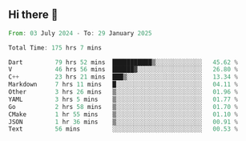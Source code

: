 ## Hi there 👋

<!--START_SECTION:waka-->

```rust
From: 03 July 2024 - To: 29 January 2025

Total Time: 175 hrs 7 mins

Dart         79 hrs 52 mins  ███████████▒░░░░░░░░░░░░░   45.62 %
V            46 hrs 56 mins  ██████▓░░░░░░░░░░░░░░░░░░   26.80 %
C++          23 hrs 21 mins  ███▒░░░░░░░░░░░░░░░░░░░░░   13.34 %
Markdown     7 hrs 11 mins   █░░░░░░░░░░░░░░░░░░░░░░░░   04.11 %
Other        3 hrs 26 mins   ▒░░░░░░░░░░░░░░░░░░░░░░░░   01.96 %
YAML         3 hrs 5 mins    ▒░░░░░░░░░░░░░░░░░░░░░░░░   01.77 %
Go           2 hrs 58 mins   ▒░░░░░░░░░░░░░░░░░░░░░░░░   01.70 %
CMake        1 hr 55 mins    ▒░░░░░░░░░░░░░░░░░░░░░░░░   01.10 %
JSON         1 hr 36 mins    ▒░░░░░░░░░░░░░░░░░░░░░░░░   00.91 %
Text         56 mins         ░░░░░░░░░░░░░░░░░░░░░░░░░   00.53 %
```

<!--END_SECTION:waka-->

<!--
**mathiskakal/mathiskakal** is a ✨ _special_ ✨ repository because its `README.md` (this file) appears on your GitHub profile.

Here are some ideas to get you started:

- 🔭 I’m currently working on ...
- 🌱 I’m currently learning ...
- 👯 I’m looking to collaborate on ...
- 🤔 I’m looking for help with ...
- 💬 Ask me about ...
- 📫 How to reach me: ...
- 😄 Pronouns: ...
- ⚡ Fun fact: ...
-->
